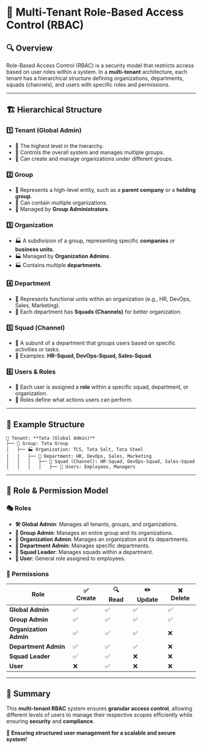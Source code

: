 # 🏢 Multi-Tenant Role-Based Access Control (RBAC)

## 🔍 Overview

Role-Based Access Control (RBAC) is a security model that restricts access based on user roles within a system. In a **multi-tenant** architecture, each tenant has a hierarchical structure defining organizations, departments, squads (channels), and users with specific roles and permissions.

---

## 🏗️ Hierarchical Structure

### 1️⃣ Tenant (**Global Admin**)

- 🔹 The highest level in the hierarchy.
- 🔹 Controls the overall system and manages multiple groups.
- 🔹 Can create and manage organizations under different groups.

### 2️⃣ Group

- 🏢 Represents a high-level entity, such as a **parent company** or a **holding group**.
- 🏢 Can contain multiple organizations.
- 🏢 Managed by **Group Administrators**.

### 3️⃣ Organization

- 🏭 A subdivision of a group, representing specific **companies** or **business units**.
- 🏭 Managed by **Organization Admins**.
- 🏭 Contains multiple **departments**.

### 4️⃣ Department

- 🏬 Represents functional units within an organization (e.g., HR, DevOps, Sales, Marketing).
- 🏬 Each department has **Squads (Channels)** for better organization.

### 5️⃣ Squad (**Channel**)

- 💬 A subunit of a department that groups users based on specific activities or tasks.
- 💬 Examples: **HR-Squad, DevOps-Squad, Sales-Squad**.

### 6️⃣ Users & Roles

- 👤 Each user is assigned a **role** within a specific squad, department, or organization.
- 👤 Roles define what actions users can perform.

---

## 📌 Example Structure

```
📌 Tenant: **Tata (Global Admin)**
├── 🏢 Group: Tata Group
│   ├── 🏭 Organization: TCS, Tata Salt, Tata Steel
│   │   ├── 🏬 Department: HR, DevOps, Sales, Marketing
│   │   │   ├── 💬 Squad (Channel): HR-Squad, DevOps-Squad, Sales-Squad
│   │   │   │   ├── 👤 Users: Employees, Managers
```

---

## 🔑 Role & Permission Model

### **🎭 Roles**

- **🛠️ Global Admin**: Manages all tenants, groups, and organizations.
- **📂 Group Admin**: Manages an entire group and its organizations.
- **🏢 Organization Admin**: Manages an organization and its departments.
- **📌 Department Admin**: Manages specific departments.
- **🔄 Squad Leader**: Manages squads within a department.
- **👥 User**: General role assigned to employees.

### **📝 Permissions**

| Role                 | ✅ Create | 🔍 Read | ✏️ Update | ❌ Delete |
|----------------------|----------|---------|----------|----------|
| **Global Admin**    | ✅        | ✅       | ✅        | ✅       |
| **Group Admin**     | ✅        | ✅       | ✅        | ✅       |
| **Organization Admin** | ✅        | ✅       | ✅        | ❌       |
| **Department Admin** | ✅        | ✅       | ✅        | ❌       |
| **Squad Leader**    | ✅        | ✅       | ❌        | ❌       |
| **User**            | ❌        | ✅       | ❌        | ❌       |

---

## 📌 Summary

This **multi-tenant RBAC** system ensures **granular access control**, allowing different levels of users to manage their respective scopes efficiently while ensuring **security** and **compliance**.

🚀 **Ensuring structured user management for a scalable and secure system!**
